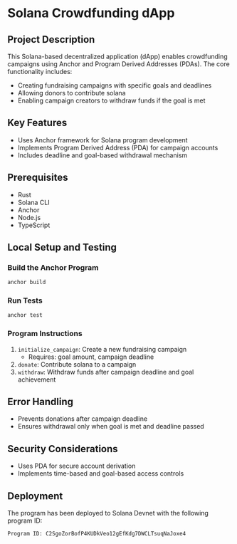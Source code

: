 # Solana Crowdfunding dApp

## Project Description

This Solana-based decentralized application (dApp) enables crowdfunding campaigns using Anchor and Program Derived Addresses (PDAs). The core functionality includes:

- Creating fundraising campaigns with specific goals and deadlines
- Allowing donors to contribute solana
- Enabling campaign creators to withdraw funds if the goal is met

## Key Features

- Uses Anchor framework for Solana program development
- Implements Program Derived Address (PDA) for campaign accounts
- Includes deadline and goal-based withdrawal mechanism

## Prerequisites

- Rust
- Solana CLI
- Anchor
- Node.js
- TypeScript

## Local Setup and Testing

### Build the Anchor Program

```bash
anchor build
```

### Run Tests

```bash
anchor test
```

### Program Instructions

1. `initialize_campaign`: Create a new fundraising campaign
   - Requires: goal amount, campaign deadline
2. `donate`: Contribute solana to a campaign
3. `withdraw`: Withdraw funds after campaign deadline and goal achievement

## Error Handling

- Prevents donations after campaign deadline
- Ensures withdrawal only when goal is met and deadline passed

## Security Considerations

- Uses PDA for secure account derivation
- Implements time-based and goal-based access controls

## Deployment

The program has been deployed to Solana Devnet with the following program ID:

```bash
Program ID: C2SgoZorBofP4KUDkVeo12gEfKdg7DWCLTsuqNaJoxe4
```
